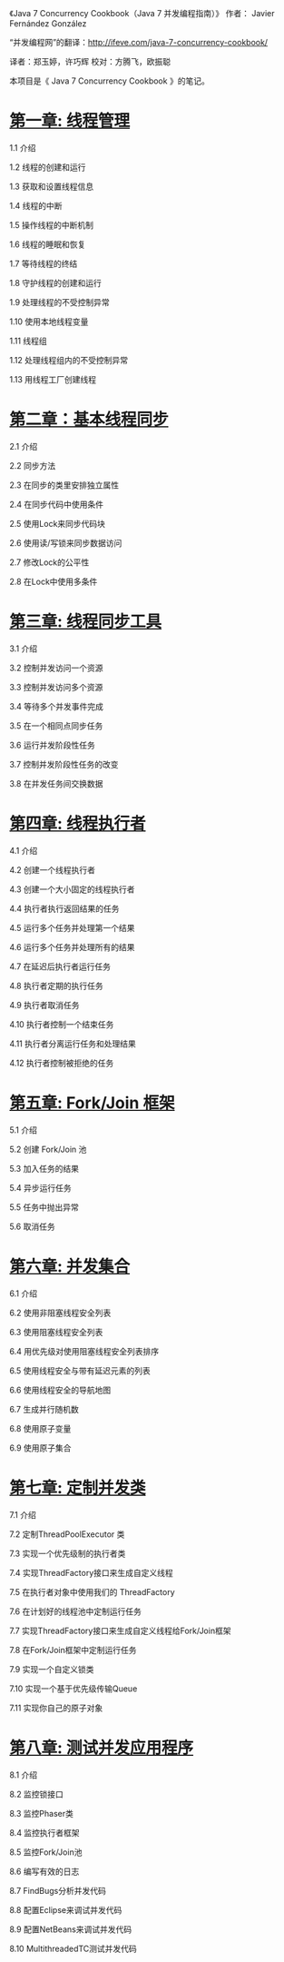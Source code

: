 《Java 7 Concurrency Cookbook（Java 7 并发编程指南）》   作者： Javier Fernández González

“并发编程网”的翻译：http://ifeve.com/java-7-concurrency-cookbook/

译者：郑玉婷，许巧辉 校对：方腾飞，欧振聪  

本项目是《 Java 7 Concurrency Cookbook 》的笔记。

# [第一章: 线程管理](docs/chapter1.md)

1.1 介绍 

1.2 线程的创建和运行 

1.3 获取和设置线程信息 

1.4 线程的中断 

1.5 操作线程的中断机制 

1.6 线程的睡眠和恢复 

1.7 等待线程的终结 

1.8 守护线程的创建和运行 

1.9 处理线程的不受控制异常 

1.10 使用本地线程变量

1.11 线程组

1.12 处理线程组内的不受控制异常

1.13 用线程工厂创建线程

# [第二章：基本线程同步](docs/chapter2.md)

2.1 介绍 

2.2 同步方法 

2.3 在同步的类里安排独立属性

2.4 在同步代码中使用条件

2.5 使用Lock来同步代码块

2.6 使用读/写锁来同步数据访问

2.7 修改Lock的公平性

2.8 在Lock中使用多条件

# [第三章: 线程同步工具](docs/chapter3.md)

3.1 介绍

3.2 控制并发访问一个资源

3.3 控制并发访问多个资源

3.4 等待多个并发事件完成

3.5 在一个相同点同步任务

3.6 运行并发阶段性任务

3.7 控制并发阶段性任务的改变

3.8 在并发任务间交换数据

# [第四章: 线程执行者](docs/chapter4.md)

4.1 介绍 

4.2 创建一个线程执行者 

4.3 创建一个大小固定的线程执行者 

4.4 执行者执行返回结果的任务 

4.5 运行多个任务并处理第一个结果 

4.6 运行多个任务并处理所有的结果

4.7 在延迟后执行者运行任务

4.8 执行者定期的执行任务

4.9 执行者取消任务 

4.10 执行者控制一个结束任务 

4.11 执行者分离运行任务和处理结果 

4.12 执行者控制被拒绝的任务

# [第五章: Fork/Join 框架](docs/chapter5.md)

5.1 介绍 

5.2 创建 Fork/Join 池 

5.3 加入任务的结果 

5.4 异步运行任务 

5.5 任务中抛出异常

5.6 取消任务

# [第六章: 并发集合](docs/chapter6.md)

6.1 介绍 

6.2 使用非阻塞线程安全列表 

6.3 使用阻塞线程安全列表 

6.4 用优先级对使用阻塞线程安全列表排序

6.5 使用线程安全与带有延迟元素的列表 

6.6 使用线程安全的导航地图

6.7 生成并行随机数 

6.8 使用原子变量

6.9 使用原子集合 

# [第七章: 定制并发类](docs/chapter7)

7.1 介绍 

7.2 定制ThreadPoolExecutor 类

7.3 实现一个优先级制的执行者类 

7.4 实现ThreadFactory接口来生成自定义线程 

7.5 在执行者对象中使用我们的 ThreadFactory 

7.6 在计划好的线程池中定制运行任务 

7.7 实现ThreadFactory接口来生成自定义线程给Fork/Join框架 

7.8 在Fork/Join框架中定制运行任务 

7.9 实现一个自定义锁类 

7.10 实现一个基于优先级传输Queue 

7.11 实现你自己的原子对象

# [第八章: 测试并发应用程序](docs/chapter8)

8.1 介绍

8.2 监控锁接口

8.3 监控Phaser类

8.4 监控执行者框架

8.5 监控Fork/Join池

8.6 编写有效的日志

8.7 FindBugs分析并发代码

8.8 配置Eclipse来调试并发代码

8.9 配置NetBeans来调试并发代码

8.10 MultithreadedTC测试并发代码